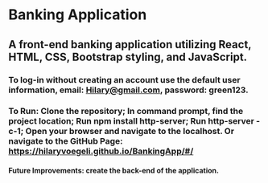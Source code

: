 # Banking Application
## A front-end banking application utilizing React, HTML, CSS, Bootstrap styling, and JavaScript. 
### To log-in without creating an account use the default user information, email: Hilary@gmail.com, password: green123. 
### To Run: Clone the repository; In command prompt, find the project location; Run npm install http-server; Run http-server -c-1; Open your browser and navigate to the localhost. Or navigate to the GitHub Page: https://hilaryvoegeli.github.io/BankingApp/#/ 

#### Future Improvements: create the back-end of the application. 
